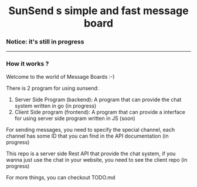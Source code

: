 <h1 align="center">SunSend s simple and fast message board</h1>

<h3>Notice: it's still in progress</h3>

<hr>

### How it works ?
Welcome to the world of Message Boards :-)

There is 2 program for using sunsend:

1. Server Side Program (backend): A program that can provide the chat system written in go (in progress)
2. Client Side program (frontend): A program that can provide a interface for using server side program written in JS (soon)

For sending messages, you need to specify the special channel, each channel has some ID that you can find in the API documentation (in progress)

This repo is a server side Rest API that provide the chat system, if you wanna just use the chat in your website, you need to see the client repo (in progress)

For more things, you can checkout TODO.md
